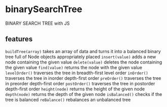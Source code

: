 # binarySearchTree

BINARY SEARCH TREE with JS

## features

`buildTree(array)` takes an array of data and turns it into a balanced binary tree full of Node objects appropriately placed
`insert(value)` adds a new node containing the given value
`delete(value)` deletes the node containing the given value
`find(value)` returns the node with the given value
`levelOrder()` traverses the tree in breadth-first level order
`inOrder()` traverses the tree in inorder depth-first order
`preOrder()` traverses the tree in preorder depth-first order
`postOrder()` traverses the tree in postorder depth-first order
`height(node)` returns the height of the given node
`depth(node)` returns the depth of the given node
`isBalanced()` checks if the tree is balanced
`reBalance()` rebalances an unbalanced tree
